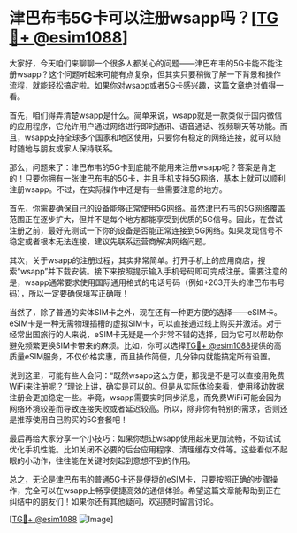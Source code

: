 # 津巴布韦5G卡可以注册wsapp吗？[[TG💪+ @esim1088](https://t.me/s/esim1088)]

大家好，今天咱们来聊聊一个很多人都关心的问题——津巴布韦的5G卡能不能注册wsapp？这个问题听起来可能有点复杂，但其实只要稍微了解一下背景和操作流程，就能轻松搞定啦。如果你对wsapp或者5G卡感兴趣，这篇文章绝对值得一看。

首先，咱们得弄清楚wsapp是什么。简单来说，wsapp就是一款类似于国内微信的应用程序，它允许用户通过网络进行即时通讯、语音通话、视频聊天等功能。而且，wsapp支持全球多个国家和地区使用，只要你有稳定的网络连接，就可以随时随地与朋友或家人保持联系。

那么，问题来了：津巴布韦的5G卡到底能不能用来注册wsapp呢？答案是肯定的！只要你拥有一张津巴布韦的5G卡，并且手机支持5G网络，基本上就可以顺利注册wsapp。不过，在实际操作中还是有一些需要注意的地方。

首先，你需要确保自己的设备能够正常使用5G网络。虽然津巴布韦的5G网络覆盖范围正在逐步扩大，但并不是每个地方都能享受到优质的5G信号。因此，在尝试注册之前，最好先测试一下你的设备是否能正常连接到5G网络。如果发现信号不稳定或者根本无法连接，建议先联系运营商解决网络问题。

其次，关于wsapp的注册过程，其实非常简单。打开手机上的应用商店，搜索“wsapp”并下载安装。接下来按照提示输入手机号码即可完成注册。需要注意的是，wsapp通常要求使用国际通用格式的电话号码（例如+263开头的津巴布韦号码），所以一定要确保填写正确哦！

当然了，除了普通的实体SIM卡之外，现在还有一种更方便的选择——eSIM卡。eSIM卡是一种无需物理插槽的虚拟SIM卡，可以直接通过线上购买并激活。对于经常出国旅行的人来说，eSIM卡无疑是一个非常不错的选择，因为它可以帮助你避免频繁更换SIM卡带来的麻烦。比如，你可以选择[TG💪+ @esim1088](https://t.me/s/esim1088)提供的高质量eSIM服务，不仅价格实惠，而且操作简便，几分钟内就能搞定所有设置。

说到这里，可能有些人会问：“既然wsapp这么方便，那我是不是可以直接用免费WiFi来注册呢？”理论上讲，确实是可以的。但是从实际体验来看，使用移动数据注册会更加稳定一些。毕竟，wsapp需要实时同步消息，而免费WiFi可能会因为网络环境较差而导致连接失败或者延迟较高。所以，除非你有特别的需求，否则还是推荐使用自己购买的5G套餐吧！

最后再给大家分享一个小技巧：如果你想让wsapp使用起来更加流畅，不妨试试优化手机性能。比如关闭不必要的后台应用程序、清理缓存文件等。这些看似不起眼的小动作，往往能在关键时刻起到意想不到的作用。

总之，无论是津巴布韦的普通5G卡还是便捷的eSIM卡，只要按照正确的步骤操作，完全可以在wsapp上畅享便捷高效的通信体验。希望这篇文章能帮助到正在纠结中的朋友们！如果你还有其他疑问，欢迎随时留言讨论。

[[TG💪+ @esim1088](https://t.me/s/esim1088) ![Image](https://i.postimg.cc/4NQfJmqS/Snipaste-2025-05-13-00-14-12.png)]